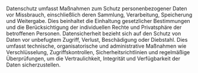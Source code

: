 Datenschutz umfasst Maßnahmen zum Schutz personenbezogener Daten vor Missbrauch, einschließlich deren Sammlung, Verarbeitung, Speicherung und Weitergabe. Dies beinhaltet die Einhaltung gesetzlicher Bestimmungen und die Berücksichtigung der individuellen Rechte und Privatsphäre der betroffenen Personen.
Datensicherheit bezieht sich auf den Schutz von Daten vor unbefugtem Zugriff, Verlust, Beschädigung oder Diebstahl. Dies umfasst technische, organisatorische und administrative Maßnahmen wie Verschlüsselung, Zugriffskontrollen, Sicherheitsrichtlinien und regelmäßige Überprüfungen, um die Vertraulichkeit, Integrität und Verfügbarkeit der Daten sicherzustellen.
